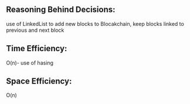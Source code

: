 
## Reasoning Behind Decisions:
use of LinkedList to add new blocks to Blocakchain, keep blocks linked to previous and next block
## Time Efficiency:
O(n)- use of hasing 
## Space Efficiency:
O(n)